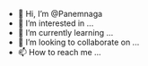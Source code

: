 - 👋 Hi, I’m @Panemnaga
- 👀 I’m interested in ...
- 🌱 I’m currently learning ...
- 💞️ I’m looking to collaborate on ...
- 📫 How to reach me ...

<!---
Panemnaga/Panemnaga is a ✨ special ✨ repository because its `README.md` (this file) appears on your GitHub profile.
You can click the Preview link to take a look at your changes.
--->
